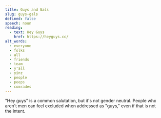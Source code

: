 ```yaml
---
title: Guys and Gals
slug: guys-gals
defined: false
speech: noun
reading:
  - text: Hey Guys
    href: https://heyguys.cc/
alt_words:
  - everyone
  - folks
  - all
  - friends
  - team
  - y'all
  - yinz
  - people
  - peeps
  - comrades
---
```


"Hey guys" is a common salutation, but it's not gender neutral. People who aren't men can feel excluded when addressed as "guys," even if that is not the intent.
